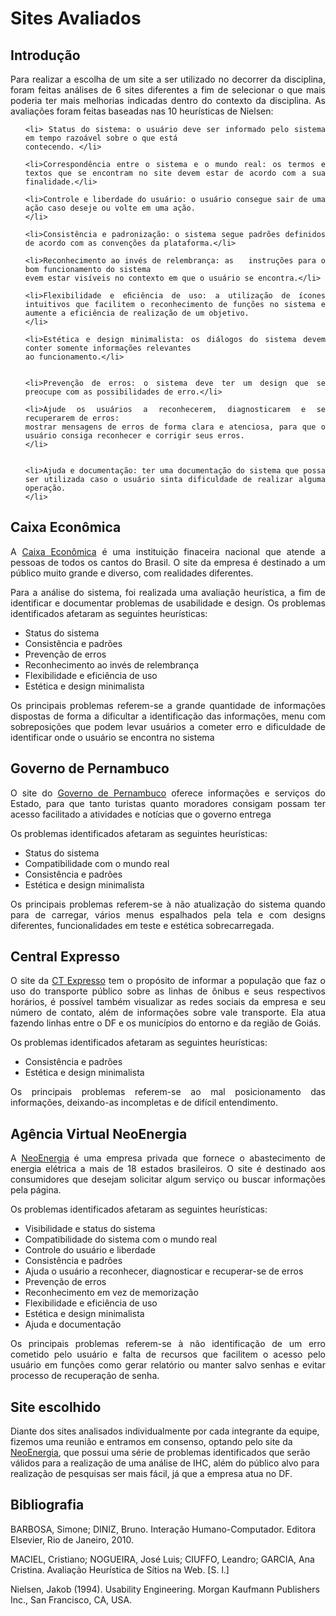 # Sites Avaliados
## Introdução

<div style="text-align: justify">
  <p>Para realizar a escolha de um site a ser utilizado no decorrer da disciplina, foram feitas análises de 6 sites diferentes a fim de selecionar o que mais poderia ter mais melhorias indicadas dentro do contexto da disciplina. As avaliações foram feitas baseadas nas 10 heurísticas de Nielsen:</p>

  <ol>

    <li> Status do sistema: o usuário deve ser informado pelo sistema em tempo razoável sobre o que está
    contecendo. </li>

    <li>Correspondência entre o sistema e o mundo real: os termos e textos que se encontram no site devem estar de acordo com a sua finalidade.</li>

    <li>Controle e liberdade do usuário: o usuário consegue sair de uma ação caso deseje ou volte em uma ação.
    </li>

    <li>Consistência e padronização: o sistema segue padrões definidos de acordo com as convenções da plataforma.</li>

    <li>Reconhecimento ao invés de relembrança: as   instruções para o bom funcionamento do sistema
    evem estar visíveis no contexto em que o usuário se encontra.</li>

    <li>Flexibilidade e eﬁciência de uso: a utilização de ícones intuitivos que facilitem o reconhecimento de funções no sistema e aumente a eficiência de realização de um objetivo. 
    </li>

    <li>Estética e design minimalista: os diálogos do sistema devem conter somente informações relevantes
    ao funcionamento.</li>


    <li>Prevenção de erros: o sistema deve ter um design que se preocupe com as possibilidades de erro.</li>

    <li>Ajude os usuários a reconhecerem, diagnosticarem e se recuperarem de erros:
    mostrar mensagens de erros de forma clara e atenciosa, para que o usuário consiga reconhecer e corrigir seus erros.
    </li>


    <li>Ajuda e documentação: ter uma documentação do sistema que possa ser utilizada caso o usuário sinta dificuldade de realizar alguma operação.
    </li>

    
  </ol>
</div>

## Caixa Econômica

<div style="text-align: justify">
<p>A <a href="https://www.caixa.gov.br/Paginas/home-caixa.aspx">Caixa Econômica</a> é uma instituição finaceira nacional que atende a pessoas de todos os cantos do Brasil. O site da empresa é destinado a um público muito grande e diverso, com realidades diferentes. </p>


<p>Para a análise do sistema, foi realizada uma avaliação heurística, a fim de identificar e documentar problemas de usabilidade e design. Os problemas identificados afetaram as seguintes heurísticas:</p>
<ul>
  <li>Status do sistema</li>
  <li>Consistência e padrões</li>
  <li>Prevenção de erros</li>
  <li>Reconhecimento ao invés de relembrança</li>
  <li>Flexibilidade e eficiência de uso</li>
  <li>Estética e design minimalista</li>
</ul>

<p>Os principais problemas referem-se a grande quantidade de informações dispostas de forma a dificultar a identificação das informações, menu com sobreposições que podem levar usuários a cometer erro e dificuldade de identificar onde o usuário se encontra no sistema</p>
</div>


## Governo de Pernambuco
<div style="text-align: justify">
<p>O site do <a href="https://www.pe.gov.br"> Governo de Pernambuco</a> oferece informações e serviços do Estado, para que tanto turistas quanto moradores consigam possam ter acesso facilitado a atividades e notícias que o governo entrega</p>


<p> Os problemas identificados afetaram as seguintes heurísticas:</p>

<ul>
  <li>Status do sistema</li>
  <li>Compatibilidade com o mundo real</li>
  <li>Consistência e padrões</li>
  <li>Estética e design minimalista</li>
</ul>

<p>Os principais problemas referem-se à não atualização do sistema quando para de carregar, vários menus espalhados pela tela e com designs diferentes, funcionalidades em teste e estética sobrecarregada.</p>



</div>

## Central Expresso
<div style="text-align: justify">
  <p>O site da <a href="https://www.centralexpresso.com/">CT Expresso</a> tem o propósito de informar a população que faz o uso do
transporte público sobre as linhas de ônibus e seus respectivos horários, é possível também visualizar as redes sociais da empresa e seu número de contato, além de informações sobre vale transporte. Ela atua fazendo linhas entre o DF e os municípios do entorno e da região de Goiás. </p>

<p> Os problemas identificados afetaram as seguintes heurísticas:</p>
<ul>
  <li>Consistência e padrões</li>
  <li>Estética e design minimalista</li>
</ul>

<p>Os principais problemas referem-se ao mal posicionamento das informações, deixando-as incompletas e de difícil entendimento.</p>


</div>

## Agência Virtual NeoEnergia
<div style="text-align: justify">

<p>A <a href="https://agenciavirtual.neoenergiabrasilia.com.br/">NeoEnergia</a> é uma empresa privada que fornece o abastecimento de energia elétrica a mais de 18 estados brasileiros. O site é destinado aos consumidores que desejam solicitar algum serviço ou buscar informações pela página. </p>

<p> Os problemas identificados afetaram as seguintes heurísticas:</p>
<ul>
  <li>Visibilidade e status do sistema</li>
  <li>Compatibilidade do sistema com o mundo real </li>
  <li>Controle do usuário e liberdade</li>
  <li>Consistência e padrões</li>
  <li>Ajuda o usuário a reconhecer, diagnosticar e recuperar-se de erros</li>
  <li>Prevenção de erros</li>
  <li>Reconhecimento em vez de memorização</li>
  <li>Flexibilidade e eficiência de uso</li>
  <li>Estética e design minimalista</li>
  <li>Ajuda e documentação</li>
</ul>

<p>Os principais problemas referem-se à não identificação de um erro cometido pelo usuário e falta de recursos que facilitem o acesso pelo usuário em funções como gerar relatório ou manter salvo senhas e evitar processo de recuperação de senha.</p>

</div>

## Site escolhido

Diante dos sites analisados individualmente por cada integrante da equipe, fizemos uma reunião e entramos em consenso, optando pelo site da [NeoEnergia](https://agenciavirtual.neoenergiabrasilia.com.br/), que possui uma série de problemas identificados que serão válidos para a realização de uma análise de IHC, além do público alvo para realização de pesquisas ser mais fácil, já que a empresa atua no DF.

## Bibliografia

<p>BARBOSA, Simone; DINIZ, Bruno. Interação Humano-Computador. Editora Elsevier, Rio de Janeiro, 2010.</p>
<p>MACIEL, Cristiano; NOGUEIRA, José Luis; CIUFFO, Leandro; GARCIA, Ana Cristina. Avaliação
Heurística de Sítios na Web. [S. l.]</p>
<p>Nielsen, Jakob (1994). Usability Engineering. Morgan Kaufmann Publishers Inc., San
Francisco, CA, USA.</p>